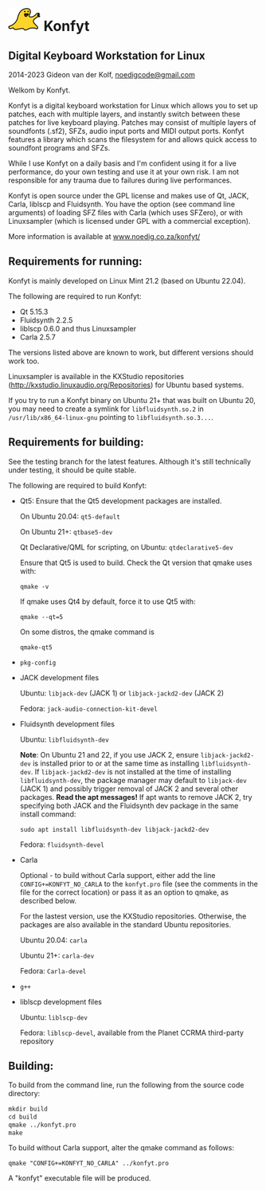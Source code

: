 ![Konfyt Logo](icons/konfytReadmeLogo.png)
Konfyt
======
Digital Keyboard Workstation for Linux
--------------------------------------

2014-2023 Gideon van der Kolf, noedigcode@gmail.com

Welkom by Konfyt.

Konfyt is a digital keyboard workstation for Linux which allows you to set up
patches, each with multiple layers, and instantly switch between these patches
for live keyboard playing. Patches may consist of multiple layers of soundfonts
(.sf2), SFZs, audio input ports and MIDI output ports. Konfyt features a library
which scans the filesystem for and allows quick access to soundfont programs and
SFZs.

While I use Konfyt on a daily basis and I'm confident using it for a live
performance, do your own testing and use it at your own risk. I am not
responsible for any trauma due to failures during live performances.

Konfyt is open source under the GPL license and makes use of Qt, JACK, Carla,
liblscp and Fluidsynth. You have the option (see command line arguments) of
loading SFZ files with Carla (which uses SFZero), or with Linuxsampler (which
is licensed under GPL with a commercial exception).

More information is available at www.noedig.co.za/konfyt/


Requirements for running:
-------------------------

Konfyt is mainly developed on Linux Mint 21.2 (based on Ubuntu 22.04).

The following are required to run Konfyt:

* Qt 5.15.3
* Fluidsynth 2.2.5
* liblscp 0.6.0 and thus Linuxsampler
* Carla 2.5.7

The versions listed above are known to work, but different versions should work
too.

Linuxsampler is available in the KXStudio repositories
(http://kxstudio.linuxaudio.org/Repositories) for Ubuntu based systems.

If you try to run a Konfyt binary on Ubuntu 21+ that was built on Ubuntu 20, you
may need to create a symlink for `libfluidsynth.so.2` in
`/usr/lib/x86_64-linux-gnu` pointing to `libfluidsynth.so.3...`.


Requirements for building:
--------------------------

See the testing branch for the latest features. Although it's still technically
under testing, it should be quite stable.

The following are required to build Konfyt:

* Qt5: Ensure that the Qt5 development packages are installed.

  On Ubuntu 20.04: `qt5-default`

  On Ubuntu 21+: `qtbase5-dev`
  
  Qt Declarative/QML for scripting, on Ubuntu: `qtdeclarative5-dev`

  Ensure that Qt5 is used to build. Check the Qt version that qmake uses with:
  ```
  qmake -v
  ```

  If qmake uses Qt4 by default, force it to use Qt5 with:
  ```
  qmake --qt=5
  ```
  
  On some distros, the qmake command is
  ```
  qmake-qt5
  ```

* `pkg-config`

* JACK development files

  Ubuntu: `libjack-dev` (JACK 1) or `libjack-jackd2-dev` (JACK 2)

  Fedora: `jack-audio-connection-kit-devel`

* Fluidsynth development files
  
  Ubuntu: `libfluidsynth-dev`

  **Note**: On Ubuntu 21 and 22, if you use JACK 2, ensure `libjack-jackd2-dev`
  is installed prior to or at the same time as installing `libfluidsynth-dev`.
  If `libjack-jackd2-dev` is not installed at the time of installing
  `libfluidsynth-dev`, the package manager may default to `libjack-dev` (JACK 1)
  and possibly trigger removal of JACK 2 and several other packages.
  **Read the apt messages!** If apt wants to remove JACK 2, try specifying both
  JACK and the Fluidsynth dev package in the same install command:
  ```
  sudo apt install libfluidsynth-dev libjack-jackd2-dev
  ```
  
  Fedora: `fluidsynth-devel`

* Carla

  Optional - to build without Carla support, either add the line
  `CONFIG+=KONFYT_NO_CARLA` to the `konfyt.pro` file (see the comments in the
  file for the correct location) or pass it as an option to qmake, as described
  below.
  
  For the lastest version, use the KXStudio repositories. Otherwise, the
  packages are also available in the standard Ubuntu repositories.

  Ubuntu 20.04: `carla`

  Ubuntu 21+: `carla-dev`
  
  Fedora: `Carla-devel`

* `g++`

* liblscp development files
  
  Ubuntu: `liblscp-dev`
  
  Fedora: `liblscp-devel`, available from the Planet CCRMA third-party repository


Building:
---------

To build from the command line, run the following from the source code directory:
```
mkdir build
cd build
qmake ../konfyt.pro
make
```

To build without Carla support, alter the qmake command as follows:
```
qmake "CONFIG+=KONFYT_NO_CARLA" ../konfyt.pro
```

A "konfyt" executable file will be produced.

